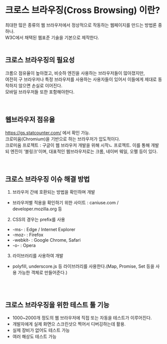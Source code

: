 # 크로스 브라우징(Cross Browsing) 이란?
최대한 많은 종류의 웹 브라우저에서 정상적으로 작동하는 웹페이지를 만드는 방법론 중 하나.   
W3C에서 채택된 웹표준 기술을 기본으로 제작한다.
<br />
<br />

## 크로스 브라우징의 필요성
크롬으 점유율이 높아졌고, 비슷하 엔진을 사용하는 브라우저들이 많아졌지만,   
여전히 구 브라우저나 특정 브라우저를 사용하는 사용자들이 있어서 이들에게 제대로 동작하지 않으면 손실로 이어진다.   
모바일 브라우저들 또한 포함해야한다.   
<br /><br />

## 웹브라우저 점유율 
https://gs.statcounter.com/ 에서 확인 가능.   
크로미움(Chromium)을 기반으로 하는 브라우저가 압도적이다.   
크로미움 프로젝트 : 구글이 웹 브라우저 개발을 위해 시작ㄴ 프로젝트. 이를 통해 개발되 엔진이 '블링크'이며, 대표적인 웹브라우저로는 크롬, 네이버 웨일, 오펠 등이 있다.   
<br /><br />


## 크로스 브라우징 이슈 해결 방법
1. 브라우저 간에 호환되는 방법을 확인하며 개발
- 브라우저별 적용을 확인하기 위한 사이트 : caniuse.com / developer.mozilla.org 등


2. CSS의 경우는 prefix를 사용
- -ms- : Edge / Internet Explorer
- -moz- : Firefox
- -webkit- : Google Chrome, Safari
- -o- : Opera

3. 라이브러리를 사용하여 개발
- polyfill, underscore.js 등 라이브러리를 사용한다.(Map, Promise, Set 등을 사용 가능한 객체로 만들어준다.)

<br /><br />
## 크로스 브라우징을 위한 테스트 툴 기능
- 1000~2000개 정도의 웹 브라우저에 직접 또는 자동을 테스트가 이루어진다.
- 개발자에게 실제 화면으 스크린샷으 찍어서 디버깅하는데 활용.
- 실제 장비가 없어도 테스트 가능
- 여러 해상도 테스트 가능
